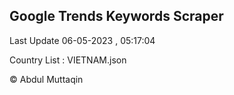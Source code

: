 

## Google Trends Keywords Scraper 
 
Last Update 06-05-2023 , 05:17:04

Country List :
VIETNAM.json



© Abdul Muttaqin 
